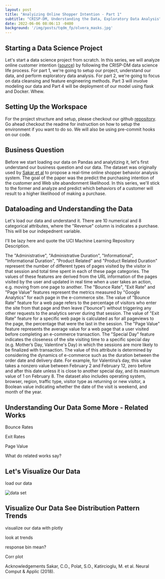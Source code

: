 ```yaml
---
layout: post
title: "Analyizing Online Shopper Intention - Part 1"
subtitle: "CRISP-DM, Understanding the Data, Exploratory Data Analysis"
date: 2022-06-06 08:06:13 -0400
background: '/img/posts/tqdm_fp/olvera_masks.jpg'
---
```


## Starting a Data Science Project

Let's start a data science project from scratch. In this series, we will analyze online customer intention ([source](https://archive.ics.uci.edu/ml/datasets/Online+Shoppers+Purchasing+Intention+Dataset)) by following the CRISP-DM data science life process. For part 1, we're going to setup our project, understand our data, and perform exploratory data analysis. For part 2, we're going to focus on data cleansing and feature engineering methods. Part 3 will involve modeling our data and Part 4 will be deployment of our model using flask and Docker. Whew.


## Setting Up the Workspace 
For the project structure and setup, please checkout our github [repository](https://github.com/shadfdz/crispy-octo-spoon). Go ahead checkout the readme for instruction on how to setup the environment if you want to do so. We will also be using pre-commit hooks on our code. 

## Business Question
Before we start loading our data on Pandas and analytizing it, let's first understand our business question and our data. The dataset was originally used by [Sakar et al](https://link.springer.com/article/10.1007/s00521-018-3523-0) to propose a real-time online shopper behavior analysis system. The goal of the paper was the predict the purchasing intention of the customer and Web site abandonment likelihood. In this series, we'll stick to the former and analyze and predict which behaviors of a customer will result to a higher likelihood of making a purchase. 

## Dataloading and Understanding the Data
Let's load our data and understand it. There are 10 numerical and 8 categorical attributes, where the "Revenue" column is indicates a purchase. This will be our indepednent variable. 

I'll be lazy here and quote the UCI Machine Learning Repository Description.

The "Administrative", "Administrative Duration", "Informational", "Informational Duration", "Product Related" and "Product Related Duration" represent the number of different types of pages visited by the visitor in that session and total time spent in each of these page categories. The values of these features are derived from the URL information of the pages visited by the user and updated in real time when a user takes an action, e.g. moving from one page to another. The "Bounce Rate", "Exit Rate" and "Page Value" features represent the metrics measured by "Google Analytics" for each page in the e-commerce site. The value of "Bounce Rate" feature for a web page refers to the percentage of visitors who enter the site from that page and then leave ("bounce") without triggering any other requests to the analytics server during that session. The value of "Exit Rate" feature for a specific web page is calculated as for all pageviews to the page, the percentage that were the last in the session. The "Page Value" feature represents the average value for a web page that a user visited before completing an e-commerce transaction. The "Special Day" feature indicates the closeness of the site visiting time to a specific special day (e.g. Mother’s Day, Valentine's Day) in which the sessions are more likely to be finalized with transaction. The value of this attribute is determined by considering the dynamics of e-commerce such as the duration between the order date and delivery date. For example, for Valentina’s day, this value takes a nonzero value between February 2 and February 12, zero before and after this date unless it is close to another special day, and its maximum value of 1 on February 8. The dataset also includes operating system, browser, region, traffic type, visitor type as returning or new visitor, a Boolean value indicating whether the date of the visit is weekend, and month of the year.

## Understanding Our Data Some More - Related Works

Bounce Rates

Exit Rates

Page Value


What do related works say?




## Let's Visualize Our Data

load our data

![data set](https://www.kaggle.com/datasets/imakash3011/online-shoppers-purchasing-intention-dataset)




## Visualize Our Data See Distribution Pattern Trends
visualize our data with plotly

look at trends

response bin mean?


Corr plot








Acknowledgements
Sakar, C.O., Polat, S.O., Katircioglu, M. et al. Neural Comput & Applic (2018).

